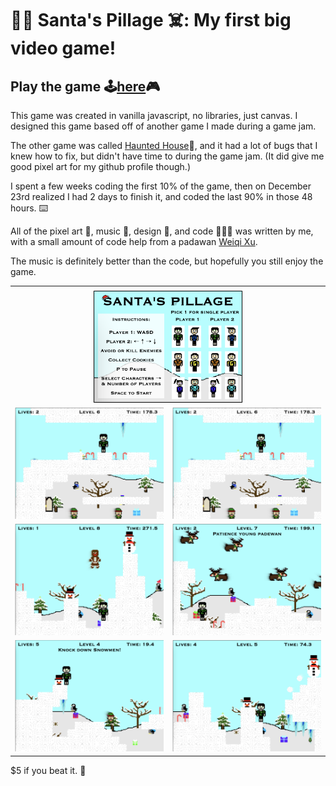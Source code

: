 # 🎅🏻 Santa's Pillage ☠️: My first big video game! 
## Play the game 🕹[here](https://insomnizac.itch.io/santas-pillage)🎮

This game was created in vanilla javascript, no libraries, just canvas. I designed this game based off of another game I made during a game jam. 

The other game was called [Haunted House](https://insomnizac.itch.io/escape-the-haunted-house)🎃, and it had a lot of bugs that I knew how to fix, but didn't have time to during the game jam. (It did give me good pixel art for my github profile though.) 

I spent a few weeks coding the first 10% of the game, then on December 23rd realized I had 2 days to finish it, and coded the last 90% in those 48 hours. ⌨️

All of the pixel art 👾, music 🎼, design 🎨, and code 👨🏻‍💻 was written by me, with a small amount of code help from a padawan [Weiqi Xu](https://github.com/weiqixu05).

The music is definitely better than the code, but hopefully you still enjoy the game. 

<table>
	<tr>
		<td></td>
		<td></td>
		<td></td>
		<td></td>
	</tr>
	<tr><td></td>
		<td colspan="2">
			<img src="./preview/previewhome.png">
		</td>
	<td></td></tr>
	<tr>
		<td colspan="2">
			<img src="./preview/preview1.png">
		</td>
		<td colspan="2">
			<img src="./preview/preview1.png">
		</td>
	</tr>
	<tr>
		<td colspan="2">
			<img src="./preview/preview3.png">
		</td>
		<td colspan="2">
			<img src="./preview/preview4.png">
		</td>
	</tr>
	<tr>
		<td colspan="2">
			<img src="./preview/preview5.png">
		</td>
		<td colspan="2">
			<img src="./preview/preview6.png">
		</td>
	</tr>
</table>

$5 if you beat it. 💸
